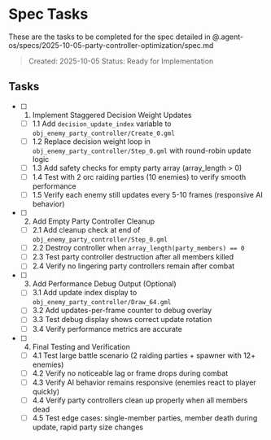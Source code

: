 # Spec Tasks

These are the tasks to be completed for the spec detailed in @.agent-os/specs/2025-10-05-party-controller-optimization/spec.md

> Created: 2025-10-05
> Status: Ready for Implementation

## Tasks

- [ ] 1. Implement Staggered Decision Weight Updates
  - [ ] 1.1 Add `decision_update_index` variable to `obj_enemy_party_controller/Create_0.gml`
  - [ ] 1.2 Replace decision weight loop in `obj_enemy_party_controller/Step_0.gml` with round-robin update logic
  - [ ] 1.3 Add safety checks for empty party array (array_length > 0)
  - [ ] 1.4 Test with 2 orc raiding parties (10 enemies) to verify smooth performance
  - [ ] 1.5 Verify each enemy still updates every 5-10 frames (responsive AI behavior)

- [ ] 2. Add Empty Party Controller Cleanup
  - [ ] 2.1 Add cleanup check at end of `obj_enemy_party_controller/Step_0.gml`
  - [ ] 2.2 Destroy controller when `array_length(party_members) == 0`
  - [ ] 2.3 Test party controller destruction after all members killed
  - [ ] 2.4 Verify no lingering party controllers remain after combat

- [ ] 3. Add Performance Debug Output (Optional)
  - [ ] 3.1 Add update index display to `obj_enemy_party_controller/Draw_64.gml`
  - [ ] 3.2 Add updates-per-frame counter to debug overlay
  - [ ] 3.3 Test debug display shows correct update rotation
  - [ ] 3.4 Verify performance metrics are accurate

- [ ] 4. Final Testing and Verification
  - [ ] 4.1 Test large battle scenario (2 raiding parties + spawner with 12+ enemies)
  - [ ] 4.2 Verify no noticeable lag or frame drops during combat
  - [ ] 4.3 Verify AI behavior remains responsive (enemies react to player quickly)
  - [ ] 4.4 Verify party controllers clean up properly when all members dead
  - [ ] 4.5 Test edge cases: single-member parties, member death during update, rapid party size changes
